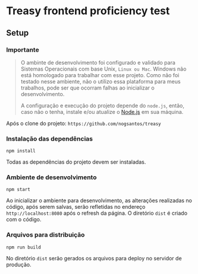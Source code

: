 # Treasy frontend proficiency test

## Setup

### Importante

> O ambinte de desenvolvimento foi configurado e validado para Sistemas Operacionais com base Unix, ```Linux ou Mac```. Windows não está homologado para trabalhar com esse projeto. Como não foi testado nesse ambiente, não o utilizo essa plataforma para meus trabalhos, pode ser que ocorram falhas ao inicializar o desenvolvimento.
>
> A configuração e execução do projeto depende do ```node.js```, então, caso não o tenha, instale e/ou atualize o [Node.js](https://nodejs.org/en/) em sua máquina.

Após o clone do projeto: ```https://github.com/nogsantos/treasy```

### Instalação das dependências

```shell
npm install
```

Todas as dependências do projeto devem ser instaladas.

### Ambiente de desenvolvimento

```shell
npm start
```

Ao inicializar o ambiente para desenvolvimento, as alterações realizadas no código, após serem salvas, serão refletidas no endereço ```http://localhost:8080``` após o refresh da página. O diretório ```dist``` é criado com o código.

### Arquivos para distribuição

```shell
npm run build
```

No diretório ```dist``` serão gerados os arquivos para deploy no servidor de produção.
